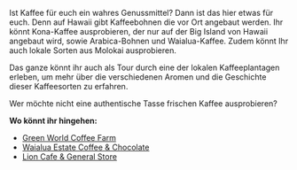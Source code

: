 Ist Kaffee für euch ein wahres Genussmittel? Dann ist das hier etwas für euch. Denn auf Hawaii gibt Kaffeebohnen die vor Ort angebaut werden.
Ihr könnt Kona-Kaffee ausprobieren, der nur auf der Big Island von Hawaii angebaut wird, sowie Arabica-Bohnen und Waialua-Kaffee. Zudem könnt Ihr auch lokale Sorten aus Molokai ausprobieren.

Das ganze könnt ihr auch als  Tour durch eine der lokalen Kaffeeplantagen erleben, um mehr über die verschiedenen Aromen und die Geschichte dieser Kaffeesorten zu erfahren.

Wer möchte nicht eine authentische Tasse frischen Kaffee ausprobieren?

**Wo könnt ihr hingehen:**

- [Green World Coffee Farm](https://www.greenworldcoffeefarm.com/)
- [Waialua Estate Coffee & Chocolate](https://www.waialuaestate.com/)
- [Lion Cafe & General Store](https://www.lioncoffee.com/)